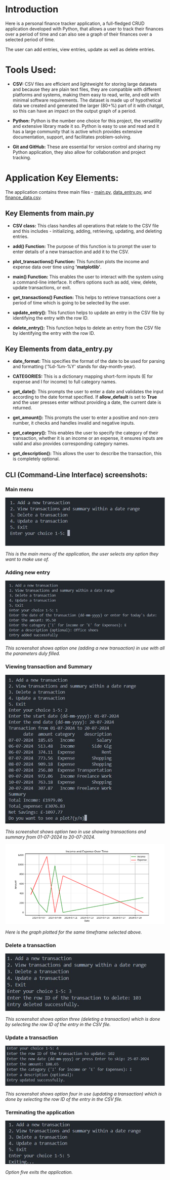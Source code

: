 
# Introduction

Here is a personal finance tracker application, a full-fledged CRUD application developed with Python, that allows a user to track their finances over a period of time and can also see a graph of their finances over a selected period of time.

The user can add entries, view entries, update as well as delete entries.

# Tools Used:

- **CSV:** CSV files are efficient and lightweight for storing large datasets and because they are plain text files, they are compatible with different platforms and systems, making them easy to read, write, and edit with minimal software requirements. The dataset is made up of hypothetical data we created and generated the larger (80+%) part of it with chatgpt, so this can have an impact on the output graph of a period.

- **Python:** Python is the number one choice for this project, the versatility and extensive library made it so. Python is easy to use and read and it has a large community that is active which provides extensive documentation, support, and facilitates problem-solving.

- **Git and GitHub:** These are essential for version control and sharing my Python application, they also allow for collaboration and project tracking.

# Application Key Elements:

The application contains three main files - [main.py](/python_files/main.py), [data_entry.py](/python_files/data_entry.py), and [finance_data.csv](/csv_load/finance_data.csv).

## Key Elements from main.py

- **CSV class:** This class handles all operations that relate to the CSV file and this includes - initializing, adding, retrieving, updating, and deleting entries.

- **add() Function:** The purpose of this function is to prompt the user to enter details of a new transaction and add it to the CSV.

- **plot_transactions() Function:** This function plots the income and expense data over time using **'matplotlib'**.

- **main() Function:** This enables the user to interact with the system using a command-line interface. It offers options such as add, view, delete, update transactions, or exit.

- **get_transactions() Function:** This helps to retrieve transactions over a period of time which is going to be selected by the user.

- **update_entry():** This function helps to update an entry in the CSV file by identifying the entry with the row ID.

- **delete_entry():** This function helps to delete an entry from the CSV file by identifying the entry with the row ID.

## Key Elements from data_entry.py

- **date_format:** This specifies the format of the date to be used for parsing and formatting ('%d-%m-%Y' stands for day-month-year).

- **CATEGORIES:** This is a dictionary mapping short-form inputs (E for expense and I for income) to full category names.

- **get_date():** This prompts the user to enter a date and validates the input according to the date format specified. If **allow_default** is set to **True** and the user presses enter without providing a date, the current date is returned.

- **get_amount():** This prompts the user to enter a positive and non-zero number, it checks and handles invalid and negative inputs.

- **get_category():** This enables the user to specify the category of their transaction, whether it is an income or an expense, it ensures inputs are valid and also provides corresponding category names.

- **get_description():** This allows the user to describe the transaction, this is completely optional.

## CLI (Command-Line Interface) screenshots:

### Main menu

![Main Menu](assets/main_menu.JPG)

_This is the main menu of the application, the user selects any option they want to make use of._

### Adding new entry

![Adding new entry](assets/option_1_in-use.JPG)

_This screenshot shows option one (adding a new transaction) in use with all the parameters duly filled._

### Viewing transaction and Summary

![Viewing transaction and summary](assets/option_2_in-use.JPG)

_This screenshot shows option two in use showing transactions and summary from 01-07-2024 to 20-07-2024._

![Summary graph](assets/Figure_1_graph-of-period_selected-in-option_2.png)

_Here is the graph plotted for the same timeframe selected above._

### Delete a transaction

![Delete a transaction](assets/option_3_delete-in-use.JPG)

_This screenshot shows option three (deleting a transaction) which is done by selecting the row ID of the entry in the CSV file._

### Update a transaction

![Update a transaction](assets/option_4-update-in-use.JPG)

_This screenshot shows option four in use (updating a transaction) which is done by selecting the row ID of the entry in the CSV file._

### Terminating the application

![Terminating the application](assets/option_5-exit-programme.JPG)

_Option five exits the application._

